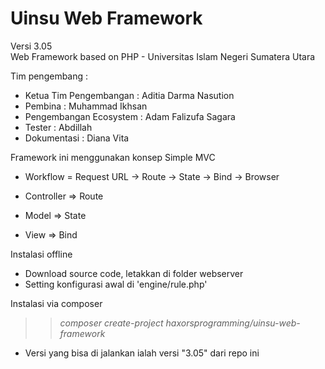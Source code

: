 # Uinsu Web Framework
Versi 3.05<br/>
Web Framework based on PHP - Universitas Islam Negeri Sumatera Utara

Tim pengembang :

- Ketua Tim Pengembangan : Aditia Darma Nasution
- Pembina : Muhammad Ikhsan
- Pengembangan Ecosystem : Adam Falizufa Sagara
- Tester : Abdillah
- Dokumentasi : Diana Vita

Framework ini menggunakan konsep Simple MVC

- Workflow = Request URL -> Route -> State -> Bind -> Browser

- Controller => Route
- Model => State 
- View => Bind

Instalasi offline 
- Download source code, letakkan di folder webserver
- Setting konfigurasi awal di 'engine/rule.php'

Instalasi via composer 
>> <i>composer create-project haxorsprogramming/uinsu-web-framework</i>

- Versi yang bisa di jalankan ialah versi "3.05" dari repo ini


